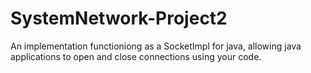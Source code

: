 # SystemNetwork-Project2
An implementation functioniong as a SocketImpl for java, allowing java applications to open and close connections using your code. 
